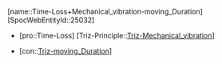 ﻿---
type: TrizContradiction
aliases:
- Time-Loss+Mechanical_vibration-moving_Duration
license: CC BY-SA 4.0
copyright: https://github.com/SpocWeb
IsDeleted: false
IsReadOnly: false
Confidential: public
tags: 
- Triz/Contradiction
---
[name::Time-Loss+Mechanical_vibration-moving_Duration]
[SpocWebEntityId::25032]
+ [pro::Time-Loss]
[Triz-Principle::[Triz-Mechanical_vibration](tech/Triz/Principle/Triz-Mechanical_vibration.md)]
- [con::[Triz-moving_Duration](tech/Triz/Parameter/Triz-moving_Duration.md)]

